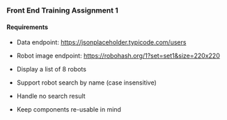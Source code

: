 ### Front End Training Assignment 1

#### Requirements

- Data endpoint: https://jsonplaceholder.typicode.com/users

- Robot image endpoint: https://robohash.org/1?set=set1&size=220x220

- Display a list of 8 robots

- Support robot search by name (case insensitive)

- Handle no search result

- Keep components re-usable in mind
